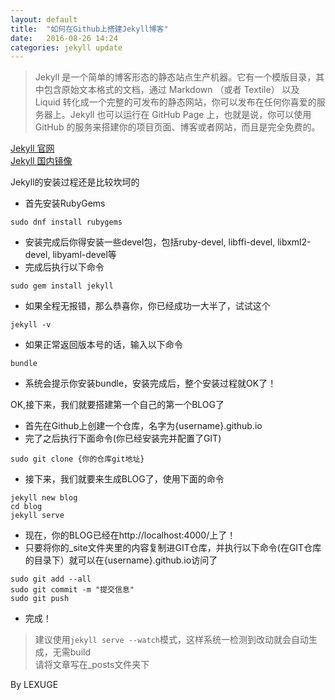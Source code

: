 ```yaml
---
layout: default
title:  "如何在Github上搭建Jekyll博客"
date:   2016-08-26 14:24
categories: jekyll update
---
```

>Jekyll 是一个简单的博客形态的静态站点生产机器。它有一个模版目录，其中包含原始文本格式的文档，通过 Markdown （或者 Textile） 以及 Liquid 转化成一个完整的可发布的静态网站，你可以发布在任何你喜爱的服务器上。Jekyll 也可以运行在 GitHub Page 上，也就是说，你可以使用 GitHub 的服务来搭建你的项目页面、博客或者网站，而且是完全免费的。

[Jekyll 官网](http://jekyllrb.com/)  
[Jekyll 国内镜像](http://jekyll.bootcss.com/)

Jekyll的安装过程还是比较坎坷的
- 首先安装RubyGems
```
sudo dnf install rubygems
```
- 安装完成后你得安装一些devel包，包括ruby-devel, libffi-devel, libxml2-devel, libyaml-devel等
- 完成后执行以下命令
```
sudo gem install jekyll
```
- 如果全程无报错，那么恭喜你，你已经成功一大半了，试试这个
```
jekyll -v
```
- 如果正常返回版本号的话，输入以下命令
```
bundle
```
- 系统会提示你安装bundle，安装完成后，整个安装过程就OK了！

OK,接下来，我们就要搭建第一个自己的第一个BLOG了
- 首先在Github上创建一个仓库，名字为{username}.github.io
- 完了之后执行下面命令(你已经安装完并配置了GIT)
```
sudo git clone {你的仓库git地址}
```
- 接下来，我们就要来生成BLOG了，使用下面的命令
```
jekyll new blog
cd blog
jekyll serve
```
- 现在，你的BLOG已经在http://localhost:4000/上了！
- 只要将你的_site文件夹里的内容复制进GIT仓库，并执行以下命令(在GIT仓库的目录下）就可以在{username}.github.io访问了
```
sudo git add --all
sudo git commit -m "提交信息"
sudo git push
```
- 完成！
>建议使用```jekyll serve --watch```模式，这样系统一检测到改动就会自动生成，无需build  
请将文章写在_posts文件夹下

By LEXUGE

